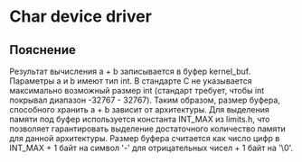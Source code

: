 # Char device driver

## Пояснение
Результат вычисления a + b записывается в буфер kernel_buf. Параметры a и b имеют тип int. В стандарте C не указывается максимально возможный размер int (стандарт требует, чтобы int покрывал диапазон -32767 - 32767). Таким образом, размер буфера, способного хранить a + b зависит от архитектуры. Для выделения памяти под буфер используется константа INT_MAX из limits.h, что позволяет гарантировать выделение достаточного количество памяти для данной архитектуры. Размер буфера считается как число цифр в INT_MAX + 1 байт на символ '-' для отрицательных чисел + 1 байт на '\0'.
